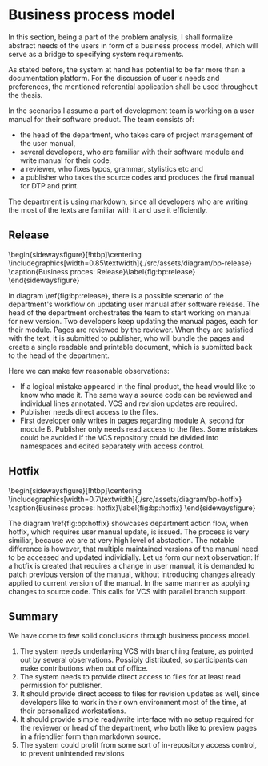 # Business process model

In this section, being a part of the problem analysis, I shall formalize abstract needs of the users in form of a business process model, which will serve as a bridge to specifying system requirements.

As stated before, the system at hand has potential to be far more than a documentation platform.
For the discussion of user's needs and preferences, the mentioned referential application shall be used throughout the thesis.

In the scenarios I assume a part of development team is working on a user manual for their software product.
The team consists of:

* the head of the department, who takes care of project management of the user manual,
* several developers, who are familiar with their software module and write manual for their code,
* a reviewer, who fixes typos, grammar, stylistics etc and
* a publisher who takes the source codes and produces the final manual for DTP and print.

The department is using markdown, since all developers who are writing the most of the texts are familiar with it and use it efficiently.

## Release

\begin{sidewaysfigure}[!htbp]\centering
	\includegraphics[width=0.85\textwidth]{./src/assets/diagram/bp-release}
	\caption{Business proces: Release}\label{fig:bp:release}
\end{sidewaysfigure}

In diagram \ref{fig:bp:release}, there is a possible scenario of the department's workflow on updating user manual after software release.
The head of the department orchestrates the team to start working on manual for new version.
Two developers keep updating the manual pages, each for their module.
Pages are reviewed by the reviewer.
When they are satisfied with the text, it is submitted to publisher, who will bundle the pages and create a single readable and printable document, which is submitted back to the head of the department.

Here we can make few reasonable observations:

* If a logical mistake appeared in the final product, the head would like to know who made it.
The same way a source code can be reviewed and individual lines annotated. VCS and revision updates are required.
* Publisher needs direct access to the files.
* First developer only writes in pages regarding module A, second for module B. Publisher only needs read access to the files. Some mistakes could be avoided if the VCS repository could be divided into namespaces and edited separately with access control.

## Hotfix

\begin{sidewaysfigure}[!htbp]\centering
	\includegraphics[width=0.7\textwidth]{./src/assets/diagram/bp-hotfix}
	\caption{Business proces: hotfix}\label{fig:bp:hotfix}
\end{sidewaysfigure}

The diagram \ref{fig:bp:hotfix} showcases department action flow, when hotfix, which requires user manual update, is issued.
The process is very similiar, because we are at very high level of abstaction.
The notable difference is however, that multiple maintained versions of the manual need to be accessed and updated individially. Let us form our next observation:
If a hotfix is created that requires a change in user manual, it is demanded to patch previous version of the manual, without introducing changes already applied to current version of the manual.
In the same manner as applying changes to source code. This calls for VCS with parallel branch support.

## Summary

We have come to few solid conclusions through business process model.

1. The system needs underlaying VCS with branching feature, as pointed out by several observations. Possibly distributed, so participants can make contributions when out of office.
2. The system needs to provide direct access to files for at least read permission for publisher.
3. It should provide direct access to files for revision updates as well, since developers like to work in their own environment most of the time, at their personalized workstations.
4. It should provide simple read/write interface with no setup required for the reviewer or head of the department, who both like to preview pages in a friendlier form than markdown source.
5. The system could profit from some sort of in-repository access control, to prevent unintended revisions
